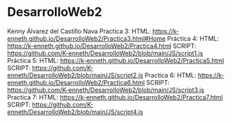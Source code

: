# DesarrolloWeb2
Kenny Álvarez del Castillo Nava
Practica 3:
HTML:
https://k-enneth.github.io/DesarrolloWeb2/Practica3.html#Home
Práctica 4:
HTML: 
https://k-enneth.github.io/DesarrolloWeb2/Practica4.html
SCRIPT:
https://github.com/K-enneth/DesarrolloWeb2/blob/main/JS/script1.js
Práctica 5:
HTML: 
https://k-enneth.github.io/DesarrolloWeb2/Practica5.html
SCRIPT:
https://github.com/K-enneth/DesarrolloWeb2/blob/main/JS/script2.js
Practica 6: 
HTML:
https://k-enneth.github.io/DesarrolloWeb2/Practica6.html
SCRIPT:
https://github.com/K-enneth/DesarrolloWeb2/blob/main/JS/script3.js
Practica 7:
HTML:
https://k-enneth.github.io/DesarrolloWeb2/Practica7.html
SCRIPT:
https://github.com/K-enneth/DesarrolloWeb2/blob/main/JS/script4.js
